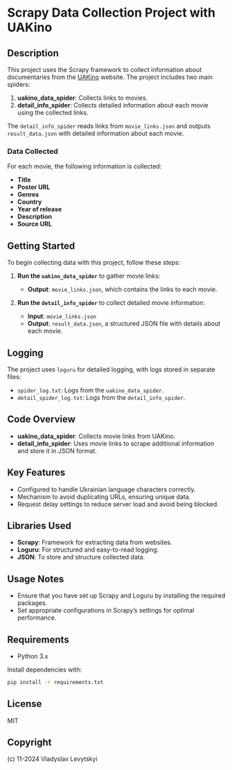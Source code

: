 # Scrapy Data Collection Project with UAKino

## Description

This project uses the Scrapy framework to collect information about documentaries from the [UAKino](https://uakino.website) website. The project includes two main spiders:

1. **uakino_data_spider**: Collects links to movies.
2. **detail_info_spider**: Collects detailed information about each movie using the collected links.

The `detail_info_spider` reads links from `movie_links.json` and outputs `result_data.json` with detailed information about each movie.

### Data Collected

For each movie, the following information is collected:

- **Title**
- **Poster URL**
- **Genres**
- **Country**
- **Year of release**
- **Description**
- **Source URL**

## Getting Started

To begin collecting data with this project, follow these steps:

1. **Run the `uakino_data_spider`** to gather movie links:
   - **Output**: `movie_links.json`, which contains the links to each movie.

2. **Run the `detail_info_spider`** to collect detailed movie information:
   - **Input**: `movie_links.json`
   - **Output**: `result_data.json`, a structured JSON file with details about each movie.

## Logging

The project uses `loguru` for detailed logging, with logs stored in separate files:

- `spider_log.txt`: Logs from the `uakino_data_spider`.
- `detail_spider_log.txt`: Logs from the `detail_info_spider`.

## Code Overview

- **uakino_data_spider**: Collects movie links from UAKino.
- **detail_info_spider**: Uses movie links to scrape additional information and store it in JSON format.

## Key Features

- Configured to handle Ukrainian language characters correctly.
- Mechanism to avoid duplicating URLs, ensuring unique data.
- Request delay settings to reduce server load and avoid being blocked.

## Libraries Used

- **Scrapy**: Framework for extracting data from websites.
- **Loguru**: For structured and easy-to-read logging.
- **JSON**: To store and structure collected data.

## Usage Notes

- Ensure that you have set up Scrapy and Loguru by installing the required packages.
- Set appropriate configurations in Scrapy’s settings for optimal performance.

## Requirements

- Python 3.x

Install dependencies with:

```bash
pip install -r requirements.txt
```

## License
MIT

## Copyright 
(c) 11-2024 Vladyslav Levytskyi



